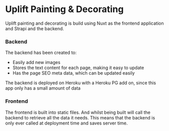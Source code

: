 # Uplift Painting & Decorating

Uplift painting and decorating is build using Nuxt as the frontend application
and Strapi and the backend.

### Backend
The backend has been created to:
- Easily add new images
- Stores the text content for each page, making it easy to update
- Has the page SEO meta data, which can be updated easily

The backend is deployed on Heroku with a Heroku PG add on, 
since this app only has a small amount of data

### Frontend
The frontend is built into static files. And whilst being built will
call the backend to retrieve all the data it needs. This means 
that the backend is only ever called at deployment time and saves server time.


